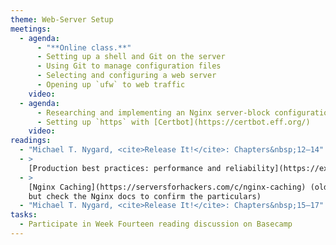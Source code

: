 ```yaml
---
theme: Web-Server Setup
meetings:
  - agenda:
      - "**Online class.**"
      - Setting up a shell and Git on the server
      - Using Git to manage configuration files
      - Selecting and configuring a web server
      - Opening up `ufw` to web traffic
    video:
  - agenda:
      - Researching and implementing an Nginx server-block configuration
      - Setting up `https` with [Certbot](https://certbot.eff.org/)
    video:
readings:
  - "Michael T. Nygard, <cite>Release It!</cite>: Chapters&nbsp;12–14"
  - >
    [Production best practices: performance and reliability](https://expressjs.com/en/advanced/best-practice-performance.html) (ExpressJS and `NODE_ENV` values)
  - >
    [Nginx Caching](https://serversforhackers.com/c/nginx-caching) (older article; theory is solid,
    but check the Nginx docs to confirm the particulars)
  - "Michael T. Nygard, <cite>Release It!</cite>: Chapters&nbsp;15–17"
tasks:
  - Participate in Week Fourteen reading discussion on Basecamp
---
```


<!--
- Testing with databases, especially setup and tear-down
- "Web API example: [localStorage](https://developer.mozilla.org/en-US/docs/Web/API/Window/localStorage)"
-->

